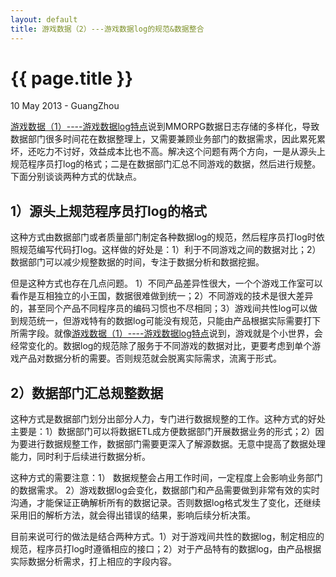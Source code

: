 ```yaml
---
layout: default
title: 游戏数据（2）---游戏数据log的规范&数据整合
---
```


 {{ page.title }}
================
<p class="meta">10 May 2013 - GuangZhou</p>

[游戏数据（1）----游戏数据log特点](http://huangk87.github.io/2012/02/datalog1/)说到MMORPG数据日志存储的多样化，导致数据部门很多时间花在数据整理上，又需要兼顾业务部门的数据需求，因此累死累坏，还吃力不讨好，效益成本比也不高。解决这个问题有两个方向，一是从源头上规范程序员打log的格式；二是在数据部门汇总不同游戏的数据，然后进行规整。下面分别谈谈两种方式的优缺点。
  
   
1）源头上规范程序员打log的格式 
-----------------------
这种方式由数据部门或者质量部门制定各种数据log的规范，然后程序员打log时依照规范编写代码打log。这样做的好处是：1）利于不同游戏之间的数据对比；2）数据部门可以减少规整数据的时间，专注于数据分析和数据挖掘。
  
  
但是这种方式也存在几点问题。 1）不同产品差异性很大，一个个游戏工作室可以看作是互相独立的小王国，数据很难做到统一；2）不同游戏的技术是很大差异的，甚至同个产品不同程序员的编码习惯也不尽相同；3）游戏间共性log可以做到规范统一，但游戏特有的数据log可能没有规范，只能由产品根据实际需要打下所需字段。就像[游戏数据（1）----游戏数据log特点](http://huangk87.github.io/2012/02/datalog1/)说到，游戏就是个小世界，会经常变化的。数据log的规范除了服务于不同游戏的数据对比，更要考虑到单个游戏产品对数据分析的需要。否则规范就会脱离实际需求，流离于形式。  


2）数据部门汇总规整数据
-----------------------
这种方式是数据部门划分出部分人力，专门进行数据规整的工作。这种方式的好处主要是：1）数据部门可以将数据ETL成方便数据部门开展数据业务的形式；2）因为要进行数据规整工作，数据部门需要更深入了解源数据。无意中提高了数据处理能力，同时利于后续进行数据分析。  
  
  
这种方式的需要注意：1） 数据规整会占用工作时间，一定程度上会影响业务部门的数据需求。 2）游戏数据log会变化，数据部门和产品需要做到非常有效的实时沟通，才能保证正确解析所有的数据记录。否则数据log格式发生了变化，还继续采用旧的解析方法，就会得出错误的结果，影响后续分析决策。
  
  
目前来说可行的做法是结合两种方式。1）对于游戏间共性的数据log，制定相应的规范，程序员打log时遵循相应的接口；2）对于产品特有的数据log，由产品根据实际数据分析需求，打上相应的字段内容。

